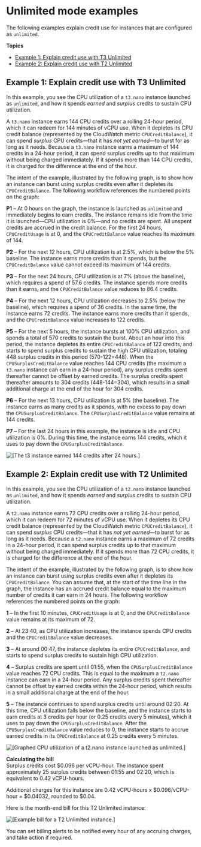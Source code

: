 # Unlimited mode examples<a name="unlimited-mode-examples"></a>

The following examples explain credit use for instances that are configured as `unlimited`\.

**Topics**
+ [Example 1: Explain credit use with T3 Unlimited](#t3_unlimited_example)
+ [Example 2: Explain credit use with T2 Unlimited](#t2_unlimited_example)

## Example 1: Explain credit use with T3 Unlimited<a name="t3_unlimited_example"></a>

In this example, you see the CPU utilization of a `t3.nano` instance launched as `unlimited`, and how it spends *earned* and *surplus* credits to sustain CPU utilization\.

A `t3.nano` instance earns 144 CPU credits over a rolling 24\-hour period, which it can redeem for 144 minutes of vCPU use\. When it depletes its CPU credit balance \(represented by the CloudWatch metric `CPUCreditBalance`\), it can spend *surplus* CPU credits—that it has *not yet earned*—to burst for as long as it needs\. Because a `t3.nano` instance earns a maximum of 144 credits in a 24\-hour period, it can spend surplus credits up to that maximum without being charged immediately\. If it spends more than 144 CPU credits, it is charged for the difference at the end of the hour\.

The intent of the example, illustrated by the following graph, is to show how an instance can burst using surplus credits even after it depletes its `CPUCreditBalance`\. The following workflow references the numbered points on the graph:

**P1** – At 0 hours on the graph, the instance is launched as `unlimited` and immediately begins to earn credits\. The instance remains idle from the time it is launched—CPU utilization is 0%—and no credits are spent\. All unspent credits are accrued in the credit balance\. For the first 24 hours, `CPUCreditUsage` is at 0, and the `CPUCreditBalance` value reaches its maximum of 144\.

**P2** – For the next 12 hours, CPU utilization is at 2\.5%, which is below the 5% baseline\. The instance earns more credits than it spends, but the `CPUCreditBalance` value cannot exceed its maximum of 144 credits\.

**P3** – For the next 24 hours, CPU utilization is at 7% \(above the baseline\), which requires a spend of 57\.6 credits\. The instance spends more credits than it earns, and the `CPUCreditBalance` value reduces to 86\.4 credits\.

**P4** – For the next 12 hours, CPU utilization decreases to 2\.5% \(below the baseline\), which requires a spend of 36 credits\. In the same time, the instance earns 72 credits\. The instance earns more credits than it spends, and the `CPUCreditBalance` value increases to 122 credits\.

**P5** – For the next 5 hours, the instance bursts at 100% CPU utilization, and spends a total of 570 credits to sustain the burst\. About an hour into this period, the instance depletes its entire `CPUCreditBalance` of 122 credits, and starts to spend surplus credits to sustain the high CPU utilization, totaling 448 surplus credits in this period \(570\-122=448\)\. When the `CPUSurplusCreditBalance` value reaches 144 CPU credits \(the maximum a `t3.nano` instance can earn in a 24\-hour period\), any surplus credits spent thereafter cannot be offset by earned credits\. The surplus credits spent thereafter amounts to 304 credits \(448\-144=304\), which results in a small additional charge at the end of the hour for 304 credits\.

**P6** – For the next 13 hours, CPU utilization is at 5% \(the baseline\)\. The instance earns as many credits as it spends, with no excess to pay down the `CPUSurplusCreditBalance`\. The `CPUSurplusCreditBalance` value remains at 144 credits\.

**P7** – For the last 24 hours in this example, the instance is idle and CPU utilization is 0%\. During this time, the instance earns 144 credits, which it uses to pay down the `CPUSurplusCreditBalance`\.

![\[The t3 instance earned 144 credits after 24 hours.\]](http://docs.aws.amazon.com/AWSEC2/latest/WindowsGuide/images/t3_unlimited_graph.png)

## Example 2: Explain credit use with T2 Unlimited<a name="t2_unlimited_example"></a>

In this example, you see the CPU utilization of a `t2.nano` instance launched as `unlimited`, and how it spends *earned* and *surplus* credits to sustain CPU utilization\.

A `t2.nano` instance earns 72 CPU credits over a rolling 24\-hour period, which it can redeem for 72 minutes of vCPU use\. When it depletes its CPU credit balance \(represented by the CloudWatch metric `CPUCreditBalance`\), it can spend *surplus* CPU credits—that it has *not yet earned*—to burst for as long as it needs\. Because a `t2.nano` instance earns a maximum of 72 credits in a 24\-hour period, it can spend surplus credits up to that maximum without being charged immediately\. If it spends more than 72 CPU credits, it is charged for the difference at the end of the hour\.

The intent of the example, illustrated by the following graph, is to show how an instance can burst using surplus credits even after it depletes its `CPUCreditBalance`\. You can assume that, at the start of the time line in the graph, the instance has an accrued credit balance equal to the maximum number of credits it can earn in 24 hours\. The following workflow references the numbered points on the graph: 

**1** – In the first 10 minutes, `CPUCreditUsage` is at 0, and the `CPUCreditBalance` value remains at its maximum of 72\.

**2** – At 23:40, as CPU utilization increases, the instance spends CPU credits and the `CPUCreditBalance` value decreases\.

**3** – At around 00:47, the instance depletes its entire `CPUCreditBalance`, and starts to spend surplus credits to sustain high CPU utilization\.

**4** – Surplus credits are spent until 01:55, when the `CPUSurplusCreditBalance` value reaches 72 CPU credits\. This is equal to the maximum a `t2.nano` instance can earn in a 24\-hour period\. Any surplus credits spent thereafter cannot be offset by earned credits within the 24\-hour period, which results in a small additional charge at the end of the hour\.

**5** – The instance continues to spend surplus credits until around 02:20\. At this time, CPU utilization falls below the baseline, and the instance starts to earn credits at 3 credits per hour \(or 0\.25 credits every 5 minutes\), which it uses to pay down the `CPUSurplusCreditBalance`\. After the `CPUSurplusCreditBalance` value reduces to 0, the instance starts to accrue earned credits in its `CPUCreditBalance` at 0\.25 credits every 5 minutes\.

![\[Graphed CPU utilization of a t2.nano instance launched as unlimited.\]](http://docs.aws.amazon.com/AWSEC2/latest/WindowsGuide/images/t2_unlimited_graph.png)

**Calculating the bill**  
Surplus credits cost $0\.096 per vCPU\-hour\. The instance spent approximately 25 surplus credits between 01:55 and 02:20, which is equivalent to 0\.42 vCPU\-hours\.

Additional charges for this instance are 0\.42 vCPU\-hours x $0\.096/vCPU\-hour = $0\.04032, rounded to $0\.04\.

Here is the month\-end bill for this T2 Unlimited instance:

![\[Example bill for a T2 Unlimited instance.\]](http://docs.aws.amazon.com/AWSEC2/latest/WindowsGuide/images/t2_unlimited_bill_windows.png)

You can set billing alerts to be notified every hour of any accruing charges, and take action if required\.